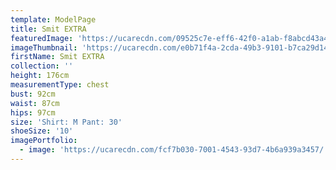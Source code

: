 ```yaml
---
template: ModelPage
title: Smit EXTRA
featuredImage: 'https://ucarecdn.com/09525c7e-eff6-42f0-a1ab-f8abcd43a404/'
imageThumbnail: 'https://ucarecdn.com/e0b71f4a-2cda-49b3-9101-b7ca29d145f5/'
firstName: Smit EXTRA
collection: ''
height: 176cm
measurementType: chest
bust: 92cm
waist: 87cm
hips: 97cm
size: 'Shirt: M Pant: 30'
shoeSize: '10'
imagePortfolio:
  - image: 'https://ucarecdn.com/fcf7b030-7001-4543-93d7-4b6a939a3457/'
---
```


